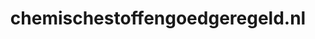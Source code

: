 ---
layout: post
title:  "chemischestoffengoedgeregeld.nl"
internal_url:  "/data/chemischestoffengoedgeregeld.nl.html"
categories: dutchgov
---